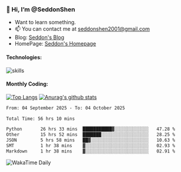 ### 👋 Hi, I’m @SeddonShen
- Want to learn something.
- 📫 You can contact me at seddonshen2001@gmail.com
- Blog: [Seddon's Blog](https://seddonshen.github.io/)
- HomePage: [Seddon's Homepage](https://seddonshen.github.io/)

#### Technologies:

![skills](https://skillicons.dev/icons?i=scala,js,html,css,bootstrap,jquery,c,cpp,cloudflare,django,docker,flask,git,github,githubactions,linux,latex,mysql,nodejs,ps,php,pr,py,raspberrypi,redis,unreal,v,vscode,vue,bash)

#### Monthly Coding:
[![Top Langs](https://github-readme-stats.vercel.app/api/top-langs?username=seddonshen&show_icons=true&locale=en&layout=compact&hide=html&langs_count=8)](https://github.com/SeddonShen/)
[![Anurag's github stats](https://github-readme-stats.vercel.app/api?username=SeddonShen&count_private=true&show_icons=true)](https://github.com/anuraghazra/github-readme-stats)
<!--START_SECTION:waka-->

```txt
From: 04 September 2025 - To: 04 October 2025

Total Time: 56 hrs 10 mins

Python       26 hrs 33 mins  ███████████▓░░░░░░░░░░░░░   47.28 %
Other        15 hrs 52 mins  ███████░░░░░░░░░░░░░░░░░░   28.25 %
JSON         5 hrs 58 mins   ██▓░░░░░░░░░░░░░░░░░░░░░░   10.63 %
SMT          1 hr 38 mins    ▓░░░░░░░░░░░░░░░░░░░░░░░░   02.93 %
Markdown     1 hr 38 mins    ▓░░░░░░░░░░░░░░░░░░░░░░░░   02.91 %
```

<!--END_SECTION:waka-->

![WakaTime Daily](https://wakatime.com/share/@seddon2001/61a7e342-5f12-4fea-bf92-1fac161e97d6.svg)
<!---
SeddonShen/SeddonShen is a ✨ special ✨ repository because its `README.md` (this file) appears on your GitHub profile.
You can click the Preview link to take a look at your changes.
--->

